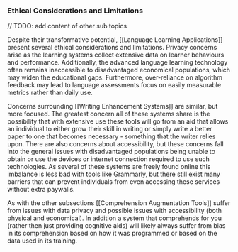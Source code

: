 ### Ethical Considerations and Limitations

// TODO: add content of other sub topics

Despite their transformative potential, [[Language Learning Applications]] present several ethical considerations and limitations. Privacy concerns arise as the learning systems collect extensive data on learner behaviours and performance. Additionally, the advanced language learning technology often remains inaccessible to disadvantaged economical populations, which may widen the educational gaps. Furthermore, over-reliance on algorithm feedback may lead to language assessments focus on easily measurable metrics rather than daily use.

Concerns surrounding [[Writing Enhancement Systems]] are similar, but more focused. The greatest concern all of these systems share is the possibility that with extensive use these tools will go from an aid that allows an individual to either grow their skill in writing or simply write a better paper to one that becomes necessary - something that the writer relies upon. There are also concerns about accessibility, but these concerns fall into the general issues with disadvantaged populations being unable to obtain or use the devices or internet connection required to use such technologies. As several of these systems are freely found online this imbalance is less bad with tools like Grammarly, but there still exist many barriers that can prevent individuals from even accessing these services without extra paywalls.

As with the other subsections [[Comprehension Augmentation Tools]] suffer from issues with data privacy and possible issues with accessibility (both physical and economical). In addition a system that comprehends for you (rather then just providing cognitive aids) will likely always suffer from bias in its comprehension based on how it was programmed or based on the data used in its training.
